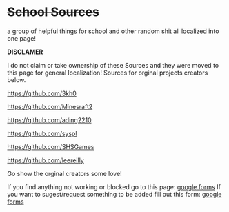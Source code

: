 # ~~School Sources~~
a group of helpful things for school and other random shit all localized into one page!

**DISCLAMER**

I do not claim or take ownership of these Sources and they were moved to this page for general localization!
Sources for orginal projects creators below.

https://github.com/3kh0

https://github.com/Minesraft2

https://github.com/ading2210

https://github.com/syspl

https://github.com/SHSGames

https://github.com/leereilly

Go show the orginal creators some love!

If you find anything not working or blocked go to this page: [google forms](https://docs.google.com/forms/d/e/1FAIpQLSd--wPqaJUtXvfPjoIoguYmElUvNZTPtoYmdH_WSi0PrdY56g/viewform?usp=sf_link)
If you want to sugest/request something to be added fill out this form: [google forms](https://forms.gle/ve1Ew33ySbkNty4r5)
